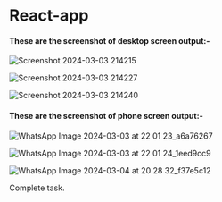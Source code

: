<h1>React-app</h1>
<h4>These are the screenshot of desktop screen output:-</h4>

![Screenshot 2024-03-03 214215](https://github.com/Sandeepkumargond/React-app-hackslash-induction/assets/157467932/2b9926c4-1995-4240-a219-f6e997400151)

![Screenshot 2024-03-03 214227](https://github.com/Sandeepkumargond/React-app-hackslash-induction/assets/157467932/d4d07772-8c99-4fa1-befc-4d17826b92ce)

![Screenshot 2024-03-03 214240](https://github.com/Sandeepkumargond/React-app-hackslash-induction/assets/157467932/4ecb893f-7f13-4e4c-a5d9-c4a1d5470a4c)

<h4>These are the screenshot of phone screen output:-</h4>

 ![WhatsApp Image 2024-03-03 at 22 01 23_a6a76267](https://github.com/Sandeepkumargond/React-app-hackslash-induction/assets/157467932/157d1f4c-2ebe-4e56-ac30-491130c49e62)

![WhatsApp Image 2024-03-03 at 22 01 24_1eed9cc9](https://github.com/Sandeepkumargond/React-app-hackslash-induction/assets/157467932/c44ecd04-c739-4611-9998-f36581ab217f)

![WhatsApp Image 2024-03-04 at 20 28 32_f37e5c12](https://github.com/Sandeepkumargond/React-app-hackslash-induction/assets/157467932/0c45d8eb-10c2-4dfc-83b6-c3fb2e2ce112)

<p>Complete task.</p>
